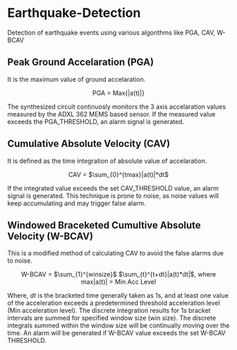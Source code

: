 # Earthquake-Detection
Detection of earthquake events using various algorithms like PGA, CAV, W-BCAV
## Peak Ground Accelaration (PGA)
It is the maximum value of ground accelaration. <p align = "center">PGA = Max{|a(t)|}</p>The synthesized circuit continuosly monitors the 3 axis accelaration values measured by the ADXL 362 MEMS based sensor. If the measured value exceeds the PGA_THRESHOLD, an alarm signal is generated.
## Cumulative Absolute Velocity (CAV)
It is defined as the time integration of absolute value of accelaration. <p align = "center">CAV = $\sum_{0}^{tmax}|a(t)|*dt$</p>If the integrated value exceeds the set CAV_THRESHOLD value, an alarm signal is generated. This technique is prone to noise, as noise values will keep accumulating and may trigger false alarm.
## Windowed Braceketed Cumultive Absolute Velocity (W-BCAV)
This is a modified method of calculating CAV to avoid the false alarms due to noise. <p align = "center">W-BCAV = $\sum_{1}^{winsize}$ $\sum_{t}^{t+dt}|a(t)*dt|$, where max|a(t)| > Min Acc Level</p>Where, *dt* is the bracketed time generally taken as 1s, and at least one value of the acceleration exceeds a predetermined threshold acceleration level (Min acceleration level). The discrete integration results for 1s bracket intervals are summed for specified window size (win size). The discrete integrals summed within the window size will be continually moving over the time. An alarm will be generated if W-BCAV value exceeds the set W-BCAV THRESHOLD.


